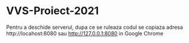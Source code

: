 # VVS-Proiect-2021

Pentru a deschide serverul, dupa ce se ruleaza codul se copiaza adresa http://locahost:8080 sau http://127.0.0.1:8080 in Google Chrome 
